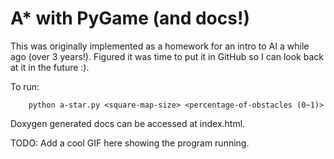 # A* with PyGame (and docs!)

This was originally implemented as a homework for an intro to AI a while ago (over 3 years!). Figured it was time to put it in GitHub so I can look back at it in the future :).

To run:
```
    python a-star.py <square-map-size> <percentage-of-obstacles (0~1)>
```

Doxygen generated docs can be accessed at index.html.

TODO: Add a cool GIF here showing the program running.

